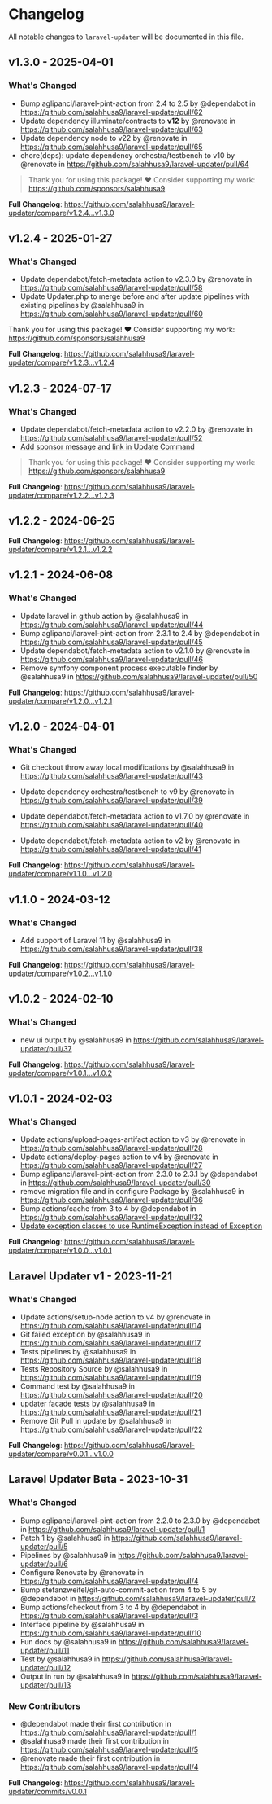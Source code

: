 # Changelog

All notable changes to `laravel-updater` will be documented in this file.

## v1.3.0 - 2025-04-01

### What's Changed

* Bump aglipanci/laravel-pint-action from 2.4 to 2.5 by @dependabot in https://github.com/salahhusa9/laravel-updater/pull/62
* Update dependency illuminate/contracts to **v12** by @renovate in https://github.com/salahhusa9/laravel-updater/pull/63
* Update dependency node to v22 by @renovate in https://github.com/salahhusa9/laravel-updater/pull/65
* chore(deps): update dependency orchestra/testbench to v10 by @renovate in https://github.com/salahhusa9/laravel-updater/pull/64

> Thank you for using this package! ❤️
Consider supporting my work:
https://github.com/sponsors/salahhusa9

**Full Changelog**: https://github.com/salahhusa9/laravel-updater/compare/v1.2.4...v1.3.0

## v1.2.4 - 2025-01-27

### What's Changed

* Update dependabot/fetch-metadata action to v2.3.0 by @renovate in https://github.com/salahhusa9/laravel-updater/pull/58
* Update Updater.php to merge before and after update pipelines with existing pipelines by @salahhusa9 in https://github.com/salahhusa9/laravel-updater/pull/60

Thank you for using this package! ❤️
Consider supporting my work:
https://github.com/sponsors/salahhusa9

**Full Changelog**: https://github.com/salahhusa9/laravel-updater/compare/v1.2.3...v1.2.4

## v1.2.3 - 2024-07-17

### What's Changed

* Update dependabot/fetch-metadata action to v2.2.0 by @renovate in https://github.com/salahhusa9/laravel-updater/pull/52
* [Add sponsor message and link in Update Command](https://github.com/sponsors/salahhusa9)

> Thank you for using this package! ❤️
Consider supporting my work:
https://github.com/sponsors/salahhusa9

**Full Changelog**: https://github.com/salahhusa9/laravel-updater/compare/v1.2.2...v1.2.3

## v1.2.2 - 2024-06-25

**Full Changelog**: https://github.com/salahhusa9/laravel-updater/compare/v1.2.1...v1.2.2

## v1.2.1 - 2024-06-08

### What's Changed

* Update laravel in github action by @salahhusa9 in https://github.com/salahhusa9/laravel-updater/pull/44
* Bump aglipanci/laravel-pint-action from 2.3.1 to 2.4 by @dependabot in https://github.com/salahhusa9/laravel-updater/pull/45
* Update dependabot/fetch-metadata action to v2.1.0 by @renovate in https://github.com/salahhusa9/laravel-updater/pull/46
* Remove  symfony component process executable finder by @salahhusa9 in https://github.com/salahhusa9/laravel-updater/pull/50

**Full Changelog**: https://github.com/salahhusa9/laravel-updater/compare/v1.2.0...v1.2.1

## v1.2.0 - 2024-04-01

### What's Changed

* Git checkout throw away local modifications by @salahhusa9 in https://github.com/salahhusa9/laravel-updater/pull/43
  
* Update dependency orchestra/testbench to v9 by @renovate in https://github.com/salahhusa9/laravel-updater/pull/39
  
* Update dependabot/fetch-metadata action to v1.7.0 by @renovate in https://github.com/salahhusa9/laravel-updater/pull/40
  
* Update dependabot/fetch-metadata action to v2 by @renovate in https://github.com/salahhusa9/laravel-updater/pull/41
  

**Full Changelog**: https://github.com/salahhusa9/laravel-updater/compare/v1.1.0...v1.2.0

## v1.1.0 - 2024-03-12

### What's Changed

* Add support of Laravel 11 by @salahhusa9 in https://github.com/salahhusa9/laravel-updater/pull/38

**Full Changelog**: https://github.com/salahhusa9/laravel-updater/compare/v1.0.2...v1.1.0

## v1.0.2 - 2024-02-10

### What's Changed

* new ui output by @salahhusa9 in https://github.com/salahhusa9/laravel-updater/pull/37

**Full Changelog**: https://github.com/salahhusa9/laravel-updater/compare/v1.0.1...v1.0.2

## v1.0.1 - 2024-02-03

### What's Changed

* Update actions/upload-pages-artifact action to v3 by @renovate in https://github.com/salahhusa9/laravel-updater/pull/28
* Update actions/deploy-pages action to v4 by @renovate in https://github.com/salahhusa9/laravel-updater/pull/27
* Bump aglipanci/laravel-pint-action from 2.3.0 to 2.3.1 by @dependabot in https://github.com/salahhusa9/laravel-updater/pull/30
* remove migration file and in configure Package by @salahhusa9 in https://github.com/salahhusa9/laravel-updater/pull/36
* Bump actions/cache from 3 to 4 by @dependabot in https://github.com/salahhusa9/laravel-updater/pull/32
* [Update exception classes to use RuntimeException instead of Exception](https://github.com/salahhusa9/laravel-updater/commit/705485c97efaa161da81b3cc825e2b20c1f43d6f)

**Full Changelog**: https://github.com/salahhusa9/laravel-updater/compare/v1.0.0...v1.0.1

## Laravel Updater v1 - 2023-11-21

### What's Changed

- Update actions/setup-node action to v4 by @renovate in https://github.com/salahhusa9/laravel-updater/pull/14
- Git failed exception by @salahhusa9 in https://github.com/salahhusa9/laravel-updater/pull/17
- Tests pipelines by @salahhusa9 in https://github.com/salahhusa9/laravel-updater/pull/18
- Tests Repository Source by @salahhusa9 in https://github.com/salahhusa9/laravel-updater/pull/19
- Command test by @salahhusa9 in https://github.com/salahhusa9/laravel-updater/pull/20
- updater facade tests by @salahhusa9 in https://github.com/salahhusa9/laravel-updater/pull/21
- Remove Git Pull in update by @salahhusa9 in https://github.com/salahhusa9/laravel-updater/pull/22

**Full Changelog**: https://github.com/salahhusa9/laravel-updater/compare/v0.0.1...v1.0.0

## Laravel Updater Beta - 2023-10-31

### What's Changed

- Bump aglipanci/laravel-pint-action from 2.2.0 to 2.3.0 by @dependabot in https://github.com/salahhusa9/laravel-updater/pull/1
- Patch 1 by @salahhusa9 in https://github.com/salahhusa9/laravel-updater/pull/5
- Pipelines by @salahhusa9 in https://github.com/salahhusa9/laravel-updater/pull/6
- Configure Renovate by @renovate in https://github.com/salahhusa9/laravel-updater/pull/4
- Bump stefanzweifel/git-auto-commit-action from 4 to 5 by @dependabot in https://github.com/salahhusa9/laravel-updater/pull/2
- Bump actions/checkout from 3 to 4 by @dependabot in https://github.com/salahhusa9/laravel-updater/pull/3
- Interface pipeline by @salahhusa9 in https://github.com/salahhusa9/laravel-updater/pull/10
- Fun docs by @salahhusa9 in https://github.com/salahhusa9/laravel-updater/pull/11
- Test by @salahhusa9 in https://github.com/salahhusa9/laravel-updater/pull/12
- Output in run by @salahhusa9 in https://github.com/salahhusa9/laravel-updater/pull/13

### New Contributors

- @dependabot made their first contribution in https://github.com/salahhusa9/laravel-updater/pull/1
- @salahhusa9 made their first contribution in https://github.com/salahhusa9/laravel-updater/pull/5
- @renovate made their first contribution in https://github.com/salahhusa9/laravel-updater/pull/4

**Full Changelog**: https://github.com/salahhusa9/laravel-updater/commits/v0.0.1
